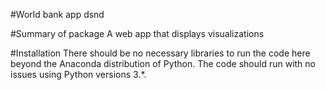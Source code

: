 #World bank app dsnd

#Summary of package 
A web app that displays visualizations

#Installation There should be no necessary libraries to run the code here beyond the Anaconda distribution of Python. The code should run with no issues using Python versions 3.*.